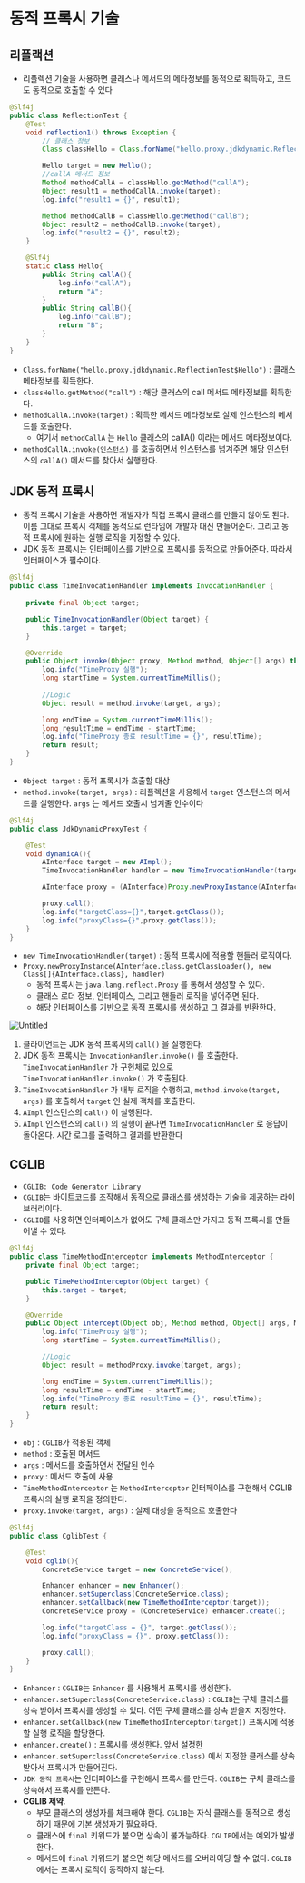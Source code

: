 # 동적 프록시 기술

## 리플랙션

- 리플렉션 기술을 사용하면 클래스나 메서드의 메타정보를 동적으로 획득하고, 코드도 동적으로 호출할 수 있다

```java
@Slf4j
public class ReflectionTest {
    @Test
    void reflection1() throws Exception {
        // 클래스 정보
        Class classHello = Class.forName("hello.proxy.jdkdynamic.ReflectionTest$Hello");

        Hello target = new Hello();
        //callA 메서드 정보
        Method methodCallA = classHello.getMethod("callA");
        Object result1 = methodCallA.invoke(target);
        log.info("result1 = {}", result1);

        Method methodCallB = classHello.getMethod("callB");
        Object result2 = methodCallB.invoke(target);
        log.info("result2 = {}", result2);
    }

    @Slf4j
    static class Hello{
        public String callA(){
            log.info("callA");
            return "A";
        }
        public String callB(){
            log.info("callB");
            return "B";
        }
    }
}
```

- `Class.forName("hello.proxy.jdkdynamic.ReflectionTest$Hello")` : 클래스 메타정보를 획득한다.
- `classHello.getMethod("call")` : 해당 클래스의 call 메서드 메타정보를 획득한다.
- `methodCallA.invoke(target)` : 획득한 메서드 메타정보로 실제 인스턴스의 메서드를 호출한다.
    - 여기서 `methodCallA` 는 `Hello` 클래스의 callA() 이라는 메서드 메타정보이다.
- `methodCallA.invoke(인스턴스)` 를 호출하면서 인스턴스를 넘겨주면 해당 인스턴스의 `callA()` 메서드를 찾아서 실행한다.

## JDK 동적 프록시

- 동적 프록시 기술을 사용하면 개발자가 직접 프록시 클래스를 만들지 않아도 된다. 이름 그대로 프록시 객체를 동적으로 런타임에 개발자 대신 만들어준다. 그리고 동적 프록시에 원하는 실행 로직을 지정할 수
있다.
- JDK 동적 프록시는 인터페이스를 기반으로 프록시를 동적으로 만들어준다. 따라서 인터페이스가 필수이다.

```java
@Slf4j
public class TimeInvocationHandler implements InvocationHandler {
    
    private final Object target;

    public TimeInvocationHandler(Object target) {
        this.target = target;
    }

    @Override
    public Object invoke(Object proxy, Method method, Object[] args) throws Throwable {
        log.info("TimeProxy 실행");
        long startTime = System.currentTimeMillis();
        
        //Logic
        Object result = method.invoke(target, args);

        long endTime = System.currentTimeMillis();
        long resultTime = endTime - startTime;
        log.info("TimeProxy 종료 resultTime = {}", resultTime);
        return result;
    }
}
```

- `Object target` : 동적 프록시가 호출할 대상
- `method.invoke(target, args)` : 리플렉션을 사용해서 `target` 인스턴스의 메서드를 실행한다. `args` 는 메서드 호출시 넘겨줄 인수이다

```java
@Slf4j
public class JdkDynamicProxyTest {

    @Test
    void dynamicA(){
        AInterface target = new AImpl();
        TimeInvocationHandler handler = new TimeInvocationHandler(target);

        AInterface proxy = (AInterface)Proxy.newProxyInstance(AInterface.class.getClassLoader(), new Class[]{AInterface.class}, handler);

        proxy.call();
        log.info("targetClass={}",target.getClass());
        log.info("proxyClass={}",proxy.getClass());
    }
}
```

- `new TimeInvocationHandler(target)` : 동적 프록시에 적용할 핸들러 로직이다.
- `Proxy.newProxyInstance(AInterface.class.getClassLoader(), new Class[]{AInterface.class}, handler)`
    - 동적 프록시는 `java.lang.reflect.Proxy` 를 통해서 생성할 수 있다.
    - 클래스 로더 정보, 인터페이스, 그리고 핸들러 로직을 넣어주면 된다.
    - 해당 인터페이스를 기반으로 동적 프록시를 생성하고 그 결과를 반환한다.


![Untitled](https://user-images.githubusercontent.com/106054507/190148782-4ff2f37c-7934-4fca-907f-2066036fe4c2.png)

1. 클라이언트는 JDK 동적 프록시의 `call()` 을 실행한다.
2. JDK 동적 프록시는 `InvocationHandler.invoke()` 를 호출한다. `TimeInvocationHandler` 가 구현체로 있으로 `TimeInvocationHandler.invoke()` 가 호출된다.
3. `TimeInvocationHandler` 가 내부 로직을 수행하고, `method.invoke(target, args)` 를 호출해서 `target` 인 실제 객체를 호출한다.
4. `AImpl` 인스턴스의 `call()` 이 실행된다.
5. `AImpl` 인스턴스의 `call()` 의 실행이 끝나면 `TimeInvocationHandler` 로 응답이 돌아온다. 시간 로그를 출력하고 결과를 반환한다

## CGLIB

- `CGLIB: Code Generator Library`
- `CGLIB`는 바이트코드를 조작해서 동적으로 클래스를 생성하는 기술을 제공하는 라이브러리이다.
- `CGLIB`를 사용하면 인터페이스가 없어도 구체 클래스만 가지고 동적 프록시를 만들어낼 수 있다.

```java
@Slf4j
public class TimeMethodInterceptor implements MethodInterceptor {
    private final Object target;

    public TimeMethodInterceptor(Object target) {
        this.target = target;
    }

    @Override
    public Object intercept(Object obj, Method method, Object[] args, MethodProxy methodProxy) throws Throwable {
        log.info("TimeProxy 실행");
        long startTime = System.currentTimeMillis();

        //Logic
        Object result = methodProxy.invoke(target, args);

        long endTime = System.currentTimeMillis();
        long resultTime = endTime - startTime;
        log.info("TimeProxy 종료 resultTime = {}", resultTime);
        return result;
    }
}
```

- `obj` : `CGLIB`가 적용된 객체
- `method` : 호출된 메서드
- `args` : 메서드를 호출하면서 전달된 인수
- `proxy` : 메서드 호출에 사용
- `TimeMethodInterceptor` 는 `MethodInterceptor` 인터페이스를 구현해서 CGLIB 프록시의 실행 로직을 정의한다.
- `proxy.invoke(target, args)` : 실제 대상을 동적으로 호출한다

```java
@Slf4j
public class CglibTest {

    @Test
    void cglib(){
        ConcreteService target = new ConcreteService();

        Enhancer enhancer = new Enhancer();
        enhancer.setSuperclass(ConcreteService.class);
        enhancer.setCallback(new TimeMethodInterceptor(target));
        ConcreteService proxy = (ConcreteService) enhancer.create();

        log.info("targetClass = {}", target.getClass());
        log.info("proxyClass = {}", proxy.getClass());

        proxy.call();
    }
}
```

- `Enhancer` : `CGLIB`는 `Enhancer` 를 사용해서 프록시를 생성한다.
- `enhancer.setSuperclass(ConcreteService.class)` : `CGLIB`는 구체 클래스를 상속 받아서 프록시를 생성할 수 있다. 어떤 구체 클래스를 상속 받을지 지정한다.
- `enhancer.setCallback(new TimeMethodInterceptor(target))` 프록시에 적용할 실행 로직을 할당한다.
- `enhancer.create()` : 프록시를 생성한다. 앞서 설정한
- `enhancer.setSuperclass(ConcreteService.class)` 에서 지정한 클래스를 상속 받아서 프록시가 만들어진다.
- `JDK 동적 프록시`는 인터페이스를 구현해서 프록시를 만든다. `CGLIB`는 구체 클래스를 상속해서 프록시를 만든다.
- **CGLIB 제약**.
    - 부모 클래스의 생성자를 체크해야 한다. `CGLIB`는 자식 클래스를 동적으로 생성하기 때문에 기본 생성자가 필요하다.
    - 클래스에 `final` 키워드가 붙으면 상속이 불가능하다. `CGLIB`에서는 예외가 발생한다.
    - 메서드에 `final` 키워드가 붙으면 해당 메서드를 오버라이딩 할 수 없다. `CGLIB`에서는 프록시 로직이 동작하지 않는다.
